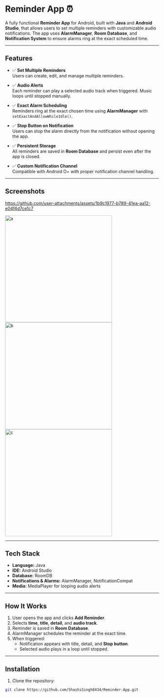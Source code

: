 # Reminder App ⏰

A fully functional **Reminder App** for Android, built with **Java** and **Android Studio**, that allows users to set multiple reminders with customizable audio notifications. The app uses **AlarmManager**, **Room Database**, and **Notification System** to ensure alarms ring at the exact scheduled time.

---

## Features

- ✅ **Set Multiple Reminders**  
  Users can create, edit, and manage multiple reminders.

- ✅ **Audio Alerts**  
  Each reminder can play a selected audio track when triggered. Music loops until stopped manually.

- ✅ **Exact Alarm Scheduling**  
  Reminders ring at the exact chosen time using **AlarmManager** with `setExactAndAllowWhileIdle()`.

- ✅ **Stop Button on Notification**  
  Users can stop the alarm directly from the notification without opening the app.

- ✅ **Persistent Storage**  
  All reminders are saved in **Room Database** and persist even after the app is closed.

- ✅ **Custom Notification Channel**  
  Compatible with Android O+ with proper notification channel handling.

---

## Screenshots


https://github.com/user-attachments/assets/1b9c1977-b789-41ea-aa12-e04f4d7ce1c7


<img width="350" alt="a" src="https://github.com/user-attachments/assets/103ef11a-a88a-4ae1-82bc-c69cf1cf4603" />
<img width="350" alt="b" src="https://github.com/user-attachments/assets/5377e22d-7e4b-428e-8491-7243e57dc356" />
<img width="350" alt="c" src="https://github.com/user-attachments/assets/2a99ddf8-f85e-420e-b470-d261119edfd3" />


---

## Tech Stack

- **Language:** Java  
- **IDE:** Android Studio  
- **Database:** RoomDB 
- **Notifications & Alarms:** AlarmManager, NotificationCompat  
- **Media:** MediaPlayer for looping audio alerts  

---

## How It Works

1. User opens the app and clicks **Add Reminder**.  
2. Selects **time**, **title**, **detail**, and **audio track**.  
3. Reminder is saved in **Room Database**.  
4. AlarmManager schedules the reminder at the exact time.  
5. When triggered:  
   - Notification appears with title, detail, and **Stop button**.  
   - Selected audio plays in a loop until stopped.  

---

## Installation

1. Clone the repository:

```bash
git clone https://github.com/ShashiSingh8434/Reminder-App.git

